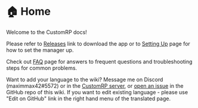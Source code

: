 # 🏠 Home

Welcome to the CustomRP docs!

Please refer to [Releases](https://github.com/maximmax42/Discord-CustomRP/releases) link to download the app or to [Setting Up](setting-up.md) page for how to set the manager up.

Check out [FAQ](faq.md) page for answers to frequent questions and troubleshooting steps for common problems.

Want to add your language to the wiki? Message me on Discord (maximmax42#5572) or in the [CustomRP server](https://www.customrp.xyz/discordserver), or [open an issue](https://github.com/maximmax42/CustomRP-docs/issues/new?title=New%20language:%20\[put%20your%20language%20here]) in the GitHub repo of this wiki. If you want to edit existing language - please use "Edit on GitHub" link in the right hand menu of the translated page.
